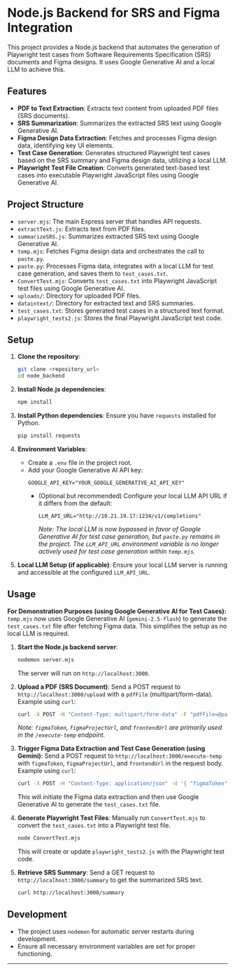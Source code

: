 # Node.js Backend for SRS and Figma Integration

This project provides a Node.js backend that automates the generation of Playwright test cases from Software Requirements Specification (SRS) documents and Figma designs. It uses Google Generative AI and a local LLM to achieve this.

## Features

*   **PDF to Text Extraction**: Extracts text content from uploaded PDF files (SRS documents).
*   **SRS Summarization**: Summarizes the extracted SRS text using Google Generative AI.
*   **Figma Design Data Extraction**: Fetches and processes Figma design data, identifying key UI elements.
*   **Test Case Generation**: Generates structured Playwright test cases based on the SRS summary and Figma design data, utilizing a local LLM.
*   **Playwright Test File Creation**: Converts generated text-based test cases into executable Playwright JavaScript files using Google Generative AI.

## Project Structure

*   `server.mjs`: The main Express server that handles API requests.
*   `extractText.js`: Extracts text from PDF files.
*   `summarizeSRS.js`: Summarizes extracted SRS text using Google Generative AI.
*   `temp.mjs`: Fetches Figma design data and orchestrates the call to `paste.py`.
*   `paste.py`: Processes Figma data, integrates with a local LLM for test case generation, and saves them to `test_cases.txt`.
*   `ConvertTest.mjs`: Converts `test_cases.txt` into Playwright JavaScript test files using Google Generative AI.
*   `uploads/`: Directory for uploaded PDF files.
*   `dataintext/`: Directory for extracted text and SRS summaries.
*   `test_cases.txt`: Stores generated test cases in a structured text format.
*   `playwright_tests2.js`: Stores the final Playwright JavaScript test code.

## Setup

1.  **Clone the repository**:
    ```bash
    git clone <repository_url>
    cd node_backend
    ```

2.  **Install Node.js dependencies**:
    ```bash
    npm install
    ```

3.  **Install Python dependencies**:
    Ensure you have `requests` installed for Python.
    ```bash
    pip install requests
    ```

4.  **Environment Variables**:
    *   Create a `.env` file in the project root.
    *   Add your Google Generative AI API key:
        ```
        GOOGLE_API_KEY="YOUR_GOOGLE_GENERATIVE_AI_API_KEY"
        ```
        *   (Optional but recommended) Configure your local LLM API URL if it differs from the default:
            ```
            LLM_API_URL="http://10.21.19.17:1234/v1/completions"
            ```
            *Note: The local LLM is now bypassed in favor of Google Generative AI for test case generation, but `paste.py` remains in the project. The `LLM_API_URL` environment variable is no longer actively used for test case generation within `temp.mjs`.*

5.  **Local LLM Setup (if applicable)**:
    Ensure your local LLM server is running and accessible at the configured `LLM_API_URL`.

## Usage

**For Demonstration Purposes (using Google Generative AI for Test Cases):**
`temp.mjs` now uses Google Generative AI (`gemini-2.5-flash`) to generate the `test_cases.txt` file after fetching Figma data. This simplifies the setup as no local LLM is required.

1.  **Start the Node.js backend server**:
    ```bash
    nodemon server.mjs
    ```
    The server will run on `http://localhost:3000`.

2.  **Upload a PDF (SRS Document)**:
    Send a POST request to `http://localhost:3000/upload` with a `pdfFile` (multipart/form-data).
    Example using `curl`:
    ```bash
    curl -X POST -H "Content-Type: multipart/form-data" -F "pdfFile=@path/to/your/srs.pdf" -F "figmaToken=YOUR_FIGMA_TOKEN" -F "figmaProjectUrl=YOUR_FIGMA_PROJECT_URL" -F "frontendUrl=YOUR_FRONTEND_URL" http://localhost:3000/upload
    ```
    *Note: `figmaToken`, `figmaProjectUrl`, and `frontendUrl` are primarily used in the `/execute-temp` endpoint.*

3.  **Trigger Figma Data Extraction and Test Case Generation (using Gemini)**:
    Send a POST request to `http://localhost:3000/execute-temp` with `figmaToken`, `figmaProjectUrl`, and `frontendUrl` in the request body.
    Example using `curl`:
    ```bash
    curl -X POST -H "Content-Type: application/json" -d '{ "figmaToken": "YOUR_FIGMA_TOKEN", "figmaProjectUrl": "YOUR_FIGMA_PROJECT_ID", "frontendUrl": "http://localhost:4000" }' http://localhost:3000/execute-temp
    ```
    This will initiate the Figma data extraction and then use Google Generative AI to generate the `test_cases.txt` file.

4.  **Generate Playwright Test Files**:
    Manually run `ConvertTest.mjs` to convert the `test_cases.txt` into a Playwright test file.
    ```bash
    node ConvertTest.mjs
    ```
    This will create or update `playwright_tests2.js` with the Playwright test code.

5.  **Retrieve SRS Summary**:
    Send a GET request to `http://localhost:3000/summary` to get the summarized SRS text.
    ```bash
    curl http://localhost:3000/summary
    ```

## Development

*   The project uses `nodemon` for automatic server restarts during development.
*   Ensure all necessary environment variables are set for proper functioning.

---
